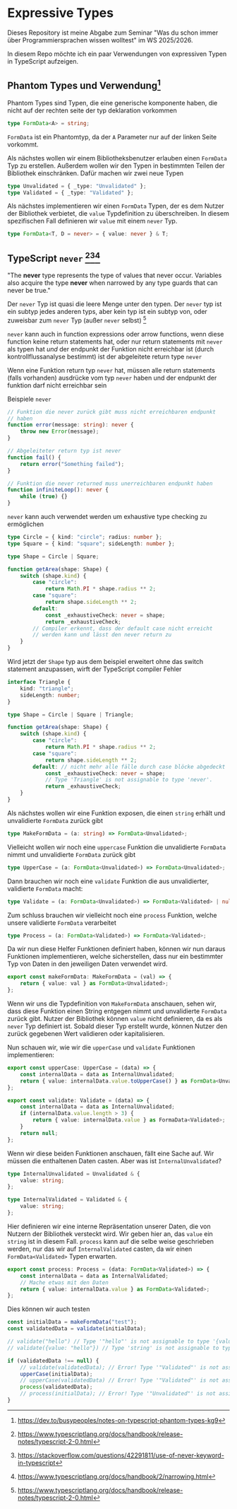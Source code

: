 # Expressive Types

Dieses Repository ist meine Abgabe zum Seminar "Was du schon immer über Programmiersprachen wissen wolltest" im WS 2025/2026.

In diesem Repo möchte ich ein paar Verwendungen von expressiven Typen in TypeScript aufzeigen.

## Phantom Types und Verwendung[^1]

Phantom Types sind Typen, die eine generische komponente haben, die nicht auf der rechten seite der typ deklaration vorkommen

```typescript
type FormData<A> = string;
```

`FormData` ist ein Phantomtyp, da der `A` Parameter nur auf der linken Seite vorkommt.

Als nächstes wollen wir einem Bibliotheksbenutzer erlauben einen `FormData` Typ zu erstellen. Außerdem wollen wir den Typen in bestimmten Teilen der Bibliothek einschränken. Dafür machen wir zwei neue Typen

```ts
type Unvalidated = { _type: "Unvalidated" };
type Validated = { _type: "Validated" };
```

Als nächstes implementieren wir einen `FormData` Typen, der es dem Nutzer der Bibliothek verbietet, die `value` Typdefinition zu überschreiben. In diesem spezifischen Fall definieren wir `value` mit einem `never` Typ.

```ts
type FormData<T, D = never> = { value: never } & T;
```

## TypeScript `never` [^2][^3][^4]

"The **never** type represents the type of values that never occur. Variables also acquire the type **never** when narrowed by any type guards that can never be true."

Der `never` Typ ist quasi die leere Menge unter den typen. Der `never` typ ist ein subtyp jedes anderen typs, aber kein typ ist ein subtyp von, oder zuweisbar zum `never` Typ (außer `never` selbst) [^2]

`never` kann auch in function expressions oder arrow functions, wenn diese function keine return statements hat, oder nur return statements mit `never` als typen hat _und_ der endpunkt der Funktion nicht erreichbar ist (durch kontrollflussanalyse bestimmt) ist der abgeleitete return type `never`

Wenn eine Funktion return typ `never` hat, müssen alle return statements (falls vorhanden) ausdrücke vom typ `never` haben und der endpunkt der funktion darf nicht erreichbar sein

Beispiele `never`

```ts
// Funktion die never zurück gibt muss nicht erreichbaren endpunkt
// haben
function error(message: string): never {
    throw new Error(message);
}

// Abgeleiteter return typ ist never
function fail() {
    return error("Something failed");
}

// Funktion die never returned muss unerreichbaren endpunkt haben
function infiniteLoop(): never {
    while (true) {}
}
```

`never` kann auch verwendet werden um exhaustive type checking zu ermöglichen

```ts
type Circle = { kind: "circle"; radius: number };
type Square = { kind: "square"; sideLength: number };

type Shape = Circle | Square;

function getArea(shape: Shape) {
    switch (shape.kind) {
        case "circle":
            return Math.PI * shape.radius ** 2;
        case "square":
            return shape.sideLength ** 2;
        default:
            const _exhaustiveCheck: never = shape;
            return _exhaustiveCheck;
        // Compiler erkennt, dass der default case nicht erreicht
        // werden kann und lässt den never return zu
    }
}
```

Wird jetzt der `Shape` typ aus dem beispiel erweitert ohne das switch statement anzupassen, wirft der TypeScript compiler Fehler

```ts
interface Triangle {
    kind: "triangle";
    sideLength: number;
}

type Shape = Circle | Square | Triangle;

function getArea(shape: Shape) {
    switch (shape.kind) {
        case "circle":
            return Math.PI * shape.radius ** 2;
        case "square":
            return shape.sideLength ** 2;
        default: // nicht mehr alle fälle durch case blöcke abgedeckt
            const _exhaustiveCheck: never = shape;
            // Type 'Triangle' is not assignable to type 'never'.
            return _exhaustiveCheck;
    }
}
```

Als nächstes wollen wir eine Funktion exposen, die einen `string` erhält und unvalidierte `FormData` zurück gibt

```ts
type MakeFormData = (a: string) => FormData<Unvalidated>;
```

Vielleicht wollen wir noch eine `uppercase` Funktion die unvalidierte `FormData` nimmt und unvalidierte `FormData` zurück gibt

```ts
type UpperCase = (a: FormData<Unvalidated>) => FormData<Unvalidated>;
```

Dann brauchen wir noch eine `validate` Funktion die aus unvalidierter, validierte `FormData` macht:

```ts
type Validate = (a: FormData<Unvalidated>) => FormData<Validated> | null;
```

Zum schluss brauchen wir vielleicht noch eine `process` Funktion, welche unsere validierte `FormData` verarbeitet

```ts
type Process = (a: FormData<Validated>) => FormData<Validated>;
```

Da wir nun diese Helfer Funktionen definiert haben, können wir nun daraus Funktionen implementieren, welche sicherstellen, dass nur
ein bestimmter Typ von Daten in den jeweiligen Daten verwendet wird.

```ts
export const makeFormData: MakeFormData = (val) => {
    return { value: val } as FormData<Unvalidated>;
};
```

Wenn wir uns die Typdefinition von `MakeFormData` anschauen, sehen wir, dass diese
Funktion einen String entgegen nimmt und unvalidierte `FormData` zurück gibt. Nutzer
der Bibliothek können `value` nicht definieren, da es als `never` Typ definiert ist. Sobald
dieser Typ erstellt wurde, können Nutzer den zurück gegebenen Wert validieren oder
kapitalisieren.

Nun schauen wir, wie wir die `upperCase` und `validate` Funktionen implementieren:

```ts
export const upperCase: UpperCase = (data) => {
    const internalData = data as InternalUnvalidated;
    return { value: internalData.value.toUpperCase() } as FormData<Unvalidated>;
};

export const validate: Validate = (data) => {
    const internalData = data as InternalUnvalidated;
    if (internalData.value.length > 3) {
        return { value: internalData.value } as FormaData<Validated>;
    }
    return null;
};
```

Wenn wir diese beiden Funktionen anschauen, fällt eine Sache auf. Wir müssen die enthaltenen
Daten casten. Aber was ist `InternalUnvalidated`?

```ts
type InternalUnvalidated = Unvalidated & {
    value: string;
};

type InternalValidated = Validated & {
    value: string;
};
```

Hier definieren wir eine interne Repräsentation unserer Daten, die von Nutzern der Bibliothek
versteckt wird. Wir geben hier an, das `value` ein `string` ist in diesem Fall.
`process` kann auf die selbe weise geschrieben werden, nur das wir auf `InternalValidated`
casten, da wir einen `FormData<Validated>` Typen erwarten.

```ts
export const process: Process = (data: FormData<Validated>) => {
    const internalData = data as InternalValidated;
    // Mache etwas mit den Daten
    return { value: internalData.value } as FormData<Validated>;
};
```

Dies können wir auch testen

```ts
const initialData = makeFormData("test");
const validatedData = validate(initialData);

// validate("hello") // Type '"hello"' is not assignable to type '{value: never}'
// validate({value: "hello"}) // Type 'string' is not assignable to type 'never'

if (validatedData !== null) {
    // validate(validatedData); // Error! Type '"Validated"' is not assignable to Type '"Unvalidated"'
    upperCase(initialData);
    // upperCase(validatedData) // Error! Type '"Validated"' is not assignable to Type '"Unvalidated"'
    process(validatedData);
    // process(initialData); // Error! Type '"Unvalidated"' is not assignable to Type '"Validated"'
}
```

[^1]: https://dev.to/busypeoples/notes-on-typescript-phantom-types-kg9
[^2]: https://www.typescriptlang.org/docs/handbook/release-notes/typescript-2-0.html
[^3]: https://stackoverflow.com/questions/42291811/use-of-never-keyword-in-typescript
[^4]: https://www.typescriptlang.org/docs/handbook/2/narrowing.html
